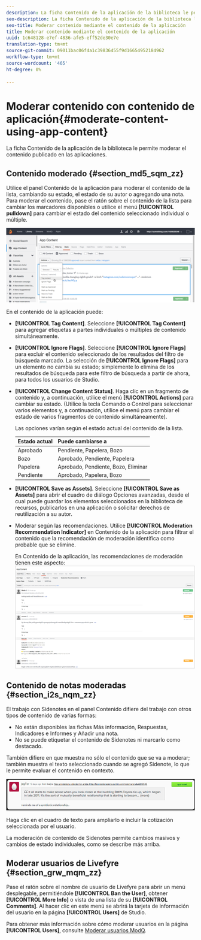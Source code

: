 ```yaml
---
description: La ficha Contenido de la aplicación de la biblioteca le permite moderar el contenido publicado en las aplicaciones.
seo-description: La ficha Contenido de la aplicación de la biblioteca le permite moderar el contenido publicado en las aplicaciones.
seo-title: Moderar contenido mediante el contenido de la aplicación
title: Moderar contenido mediante el contenido de la aplicación
uuid: 1c648128-e7ef-4836-afe5-eff52de30e7e
translation-type: tm+mt
source-git-commit: 09011bac06f4a1c39836455f9d16654952184962
workflow-type: tm+mt
source-wordcount: '465'
ht-degree: 0%

---
```



# Moderar contenido con contenido de aplicación{#moderate-content-using-app-content}

La ficha Contenido de la aplicación de la biblioteca le permite moderar el contenido publicado en las aplicaciones.

## Contenido moderado {#section_md5_sqm_zz}

Utilice el panel Contenido de la aplicación para moderar el contenido de la lista, cambiando su estado, el estado de su autor o agregando una nota. Para moderar el contenido, pase el ratón sobre el contenido de la lista para cambiar los marcadores disponibles o utilice el menú **[!UICONTROL pulldown]** para cambiar el estado del contenido seleccionado individual o múltiple.

![](assets/PublishedActionsMenu-1024x402.png)

En el contenido de la aplicación puede:

* **[!UICONTROL Tag Content]**. Seleccione **[!UICONTROL Tag Content]** para agregar etiquetas a partes individuales o múltiples de contenido simultáneamente.

* **[!UICONTROL Ignore Flags]**. Seleccione **[!UICONTROL Ignore Flags]** para excluir el contenido seleccionado de los resultados del filtro de búsqueda marcado. La selección de **[!UICONTROL Ignore Flags]** para un elemento no cambia su estado; simplemente lo elimina de los resultados de búsqueda para este filtro de búsqueda a partir de ahora, para todos los usuarios de Studio.

* **[!UICONTROL Change Content Status]**. Haga clic en un fragmento de contenido y, a continuación, utilice el menú **[!UICONTROL Actions]** para cambiar su estado. (Utilice la tecla Comando o Control para seleccionar varios elementos y, a continuación, utilice el menú para cambiar el estado de varios fragmentos de contenido simultáneamente).

   Las opciones varían según el estado actual del contenido de la lista.

   | Estado actual | Puede cambiarse a |
   |---|---|
   | Aprobado | Pendiente, Papelera, Bozo |
   | Bozo | Aprobado, Pendiente, Papelera |
   | Papelera | Aprobado, Pendiente, Bozo, Eliminar |
   | Pendiente | Aprobado, Papelera, Bozo |

* **[!UICONTROL Save as Assets]**. Seleccione **[!UICONTROL Save as Assets]** para abrir el cuadro de diálogo Opciones avanzadas, desde el cual puede guardar los elementos seleccionados en la biblioteca de recursos, publicarlos en una aplicación o solicitar derechos de reutilización a su autor.

* Moderar según las recomendaciones. Utilice **[!UICONTROL Moderation Recommendation Indicator]** en Contenido de la aplicación para filtrar el contenido que la recomendación de moderación identifica como probable que se elimine.

   En Contenido de la aplicación, las recomendaciones de moderación tienen este aspecto:  ![](assets/modreco3.png)

## Contenido de notas moderadas {#section_i2s_nqm_zz}

El trabajo con Sidenotes en el panel Contenido difiere del trabajo con otros tipos de contenido de varias formas:

* No están disponibles las fichas Más información, Respuestas, Indicadores e Informes y Añadir una nota.
* No se puede etiquetar el contenido de Sidenotes ni marcarlo como destacado.

También difiere en que muestra no sólo el contenido que se va a moderar; también muestra el texto seleccionado cuando se agregó Sidenote, lo que le permite evaluar el contenido en contexto.

![](assets/SidenotesContent.png)

Haga clic en el cuadro de texto para ampliarlo e incluir la cotización seleccionada por el usuario.

La moderación de contenido de Sidenotes permite cambios masivos y cambios de estado individuales, como se describe más arriba.

## Moderar usuarios de Livefyre {#section_grw_mqm_zz}

Pase el ratón sobre el nombre de usuario de Livefyre para abrir un menú desplegable, permitiéndole **[!UICONTROL Ban the User]**, obtener **[!UICONTROL More Info]** o vista de una lista de su **[!UICONTROL Comments]**. Al hacer clic en este menú se abrirá la tarjeta de información del usuario en la página **[!UICONTROL Users]** de Studio.

Para obtener más información sobre cómo moderar usuarios en la página **[!UICONTROL Users]**, consulte [Moderar usuarios ModQ](/help/using/c-features-livefyre/c-about-moderation/t-moderate-users-modq.md#t_moderate_users_modq).

